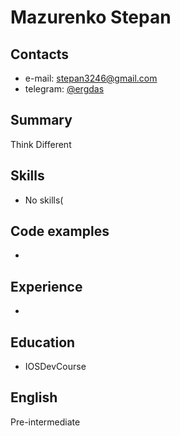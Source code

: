 

Mazurenko Stepan
=================

## Contacts

- e-mail: <stepan3246@gmail.com>
- telegram: [@ergdas](https://t.me/ergdas)

## Summary

Think Different

## Skills

- No skills(
  
## Code examples
-

## Experience 
-

## Education 

- IOSDevCourse

## English

Pre-intermediate
